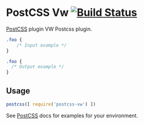 # PostCSS Vw [![Build Status][ci-img]][ci]

[PostCSS] plugin VW Postcss plugin.

[PostCSS]: https://github.com/postcss/postcss
[ci-img]:  https://travis-ci.org/nicholaslmitchell/postcss-vw.svg
[ci]:      https://travis-ci.org/nicholaslmitchell/postcss-vw

```css
.foo {
    /* Input example */
}
```

```css
.foo {
  /* Output example */
}
```

## Usage

```js
postcss([ require('postcss-vw') ])
```

See [PostCSS] docs for examples for your environment.
